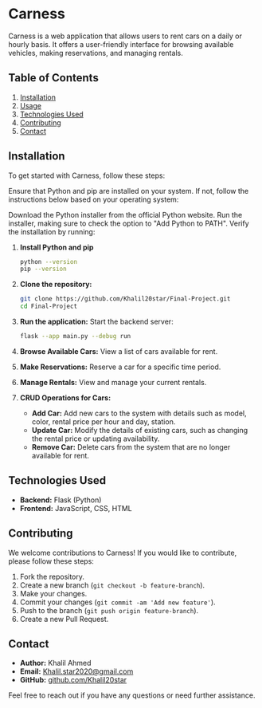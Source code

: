 # Carness

Carness is a web application that allows users to rent cars on a daily or hourly basis. It offers a user-friendly interface for browsing available vehicles, making reservations, and managing rentals.

## Table of Contents

1. [Installation](#installation)
2. [Usage](#usage)
3. [Technologies Used](#technologies-used)
4. [Contributing](#contributing)
5. [Contact](#contact)

## Installation

To get started with Carness, follow these steps:

Ensure that Python and pip are installed on your system. If not, follow the instructions below based on your operating system:

Download the Python installer from the official Python website.
Run the installer, making sure to check the option to "Add Python to PATH".
Verify the installation by running:

1. **Install Python and pip**
    ```bash
    python --version
    pip --version
    ```

2. **Clone the repository:**
    ```bash
    git clone https://github.com/Khalil20star/Final-Project.git
    cd Final-Project
    ```

3. **Run the application:**
     Start the backend server:
      ```bash
      flask --app main.py --debug run
      ```

1. **Browse Available Cars:** View a list of cars available for rent.
2. **Make Reservations:** Reserve a car for a specific time period.
3. **Manage Rentals:** View and manage your current rentals.
4. **CRUD Operations for Cars:**
   - **Add Car:** Add new cars to the system with details such as model, color, rental price per hour and day, station.
   - **Update Car:** Modify the details of existing cars, such as changing the rental price or updating availability.
   - **Remove Car:** Delete cars from the system that are no longer available for rent.


## Technologies Used

- **Backend:** Flask (Python)
- **Frontend:** JavaScript, CSS, HTML

## Contributing

We welcome contributions to Carness! If you would like to contribute, please follow these steps:

1. Fork the repository.
2. Create a new branch (`git checkout -b feature-branch`).
3. Make your changes.
4. Commit your changes (`git commit -am 'Add new feature'`).
5. Push to the branch (`git push origin feature-branch`).
6. Create a new Pull Request.

## Contact

- **Author:** Khalil Ahmed
- **Email:** Khalil.star2020@gmail.com
- **GitHub:** [github.com/Khalil20star](https://github.com/Khalil20star)

Feel free to reach out if you have any questions or need further assistance.
